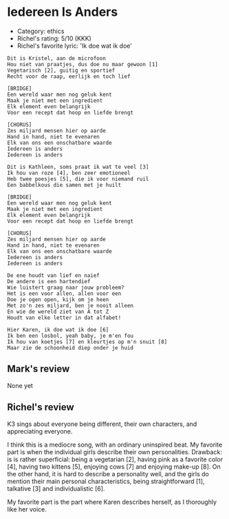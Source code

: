 # Iedereen Is Anders

 * Category: ethics
 * Richel's rating: 5/10 (KKK)
 * Richel's favorite lyric: 'Ik doe wat ik doe' 

```
Dit is Kristel, aan de microfoon
Hou niet van praatjes, dus doe nu maar gewoon [1]
Vegetarisch [2], guitig en sportief
Recht voor de raap, eerlijk en toch lief

[BRIDGE]
Een wereld waar men nog geluk kent
Maak je niet met een ingredient
Elk element even belangrijk
Voor een recept dat hoop en liefde brengt

[CHORUS]
Zes miljard mensen hier op aarde
Hand in hand, niet te evenaren
Elk van ons een onschatbare waarde
Iedereen is anders
Iedereen is anders

Dit is Kathleen, soms praat ik wat te veel [3]
Ik hou van roze [4], ben zeer emotioneel
Heb twee poesjes [5], die ik voor niemand ruil
Een babbelkous die samen met je huilt

[BRIDGE]
Een wereld waar men nog geluk kent
Maak je niet met een ingredient
Elk element even belangrijk
Voor een recept dat hoop en liefde brengt

[CHORUS]
Zes miljard mensen hier op aarde
Hand in hand, niet te evenaren
Elk van ons een onschatbare waarde
Iedereen is anders
Iedereen is anders

De ene houdt van lief en naief
De andere is een hartendief
Wie luistert graag naar jouw probleem?
Het is een voor allen, allen voor een
Doe je ogen open, kijk om je heen
Met zo'n zes miljard, ben je nooit alleen
En wie de wereld ziet van A tot Z
Houdt van elke letter in dat alfabet!

Hier Karen, ik doe wat ik doe [6]
Ik ben een losbol, yeah baby, je m'en fou
Ik hou van koetjes [7] en kleurtjes op m'n snuit [8]
Maar zie de schoonheid diep onder je huid
```

## Mark's review

None yet

## Richel's review

K3 sings about everyone being different, their own characters, and appreciating everyone. 

I think this is a mediocre song, with an ordinary uninspired beat. My favorite part is when the individual
girls describe their own personalities. Drawback: is is rather superficial: being a vegetarian [2],
having pink as a favorite color [4], having two kittens [5], enjoying cows [7] and enjoying make-up [8].
On the other hand, it is hard to describe a personality well, and the girls do mention their main
personal characteristics, being straightforward [1], talkative [3] and individualistic [6].

My favorite part is the part where Karen describes herself, as I thoroughly like her voice.
